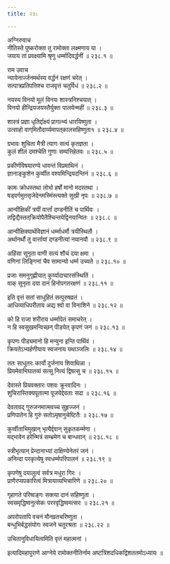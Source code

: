 ```yaml
---
title: २३८

---
```

अग्निरुवाच  
नीतिस्ते पुष्करोक्ता तु रामोक्ता लक्ष्मणाय या ।  
जयाय तां प्रवक्ष्यामि श्रृणु धर्म्मादिवर्द्धनीं ॥ २३८.१ ॥  
  
राम उवाच  
न्यायेनार्ज्जनमर्थस्य वर्द्धनं रक्षणं चरेत् ।  
सत्पात्रप्रतिपत्तिश्च राजवृत्तं चतुर्विधं ॥ २३८.२ ॥  
  
नयस्य विनयो मूलं विनयः शास्त्रनिश्चयात् ।  
विनयो हीन्द्रियजयस्तैर्युक्तः पालयेन्महीं ॥ २३८.३ ॥  
  
शास्त्रं प्रज्ञा धृतिर्द्दाक्ष्यं प्रागल्भ्यं धारयिष्णुता ।  
उत्साहो वाग्‌मितौदार्य्यमापत्‌कालसहिष्णुता१ ॥ २३८.४ ॥  
  
ग्रभावः शुचिता मैत्री त्यागः सत्यं कृतज्ञता ।  
कुलं शीलं दमश्चेति गुणाः सम्पत्तिहेतवः ॥ २३८.५ ॥  
  
प्रकीर्णविषयारण्ये धावन्तं विप्रमाथिनं ।  
ज्ञानाङ्कुशेन कुर्व्वीत वश्यमिन्द्रियदन्तिनं ॥ २३८.६ ॥  
  
कामः क्रोधस्तथा लोभो हर्षो मानो मदस्तथा ।  
षड्‌वर्गमुतसृजेदेनमस्मिंस्त्यक्ते सुखी नृपः ॥ २३८.७ ॥  
  
आन्वीक्षिकीं त्रयीं वार्त्तां दण्डनीतिं च पार्थिवः ।  
तद्विद्यैस्तत्‌क्रियोपैतैश्चिन्तयेद्विनयान्वितः ॥ २३८.८ ॥  
  
आन्वीक्षिक्यार्थविज्ञानं धर्म्माधर्मौ त्रयीस्थितौ ।  
अर्थानर्थौ तु वार्त्तायां दण्डनीत्यां नयानयौ ॥ २३८.९ ॥  
  
अहिंसा सूनृता वाणी सत्यं शौचं दया क्षमा ।  
वणिनां लिङ्गिनां चैव सामान्यो धर्म्म उच्यते ॥ २३८.१० ॥  
  
प्रजाः समनुगृह्णीयात् कुर्य्यादाचारसंस्थितिं ।  
वाक्‌ सूनृता दया दानं हिनोपगतरक्षणं ॥ २३८.११ ॥  
  
इति वृत्तं सतां साधुहितं सत्पुरुषव्रतं ।  
आधिव्याधिपरीताय अद्य श्वो वा विनाशिने ॥ २३८.१२ ॥  
  
को हि राजा शरीराय धर्म्मापेतं समाचरेत् ।  
न हि स्वसुखमन्विच्छन् पीडयेत् कृपणं जनं ॥ २३८.१३ ॥  
  
कृपणः पीड्यमानो हि मन्युना इन्ति पार्थिवं ।  
क्रियतेऽभ्यर्हणीयाय स्वजनाय यथाञ्जलिः ॥ २३८.१४ ॥  
  
ततः साधुतरः कार्यो दुर्जनाय शिवाथिन्ना ।  
प्रियमेवाभिघातव्यं सत्सु नित्यं द्विषत्सु च ॥ २३८.१५ ॥  
  
देवास्ते प्रियवक्तारः पशवः क्रूरवादिनः ।  
शुचिरास्तिक्यपूतात्मा पूजयेद्देवताः सदा ॥ २३८.१६ ॥  
  
देवतावद् गुरुजनमात्मवच्च सुहृज्जनं ।  
प्रणिपातेन हि गुरुं सतोऽमृषानुचेष्टितैः ॥ २३८.१७ ॥  
  
कुर्व्वीताभिमुखान् भृत्यैर्द्दवान् सुकृतकर्म्मणा ।  
मद्‌भावेन हरेन्मित्रं सम्भ्रमेण च बान्धवान् ॥ २३८.१८ ॥  
  
स्त्रीभृत्यान् प्रेन्दानाभ्यां दाक्षिण्येनेतरं जनं ।  
अनिन्दा परकृत्येषु स्वधर्म्मपरिपालनं ॥ २३८.१९ ॥  
  
कृपणेषु दयालुत्वं सर्वत्र मधुरा गिरः ।  
प्राणैरप्यपकारित्वं मित्रायाव्यभिचारिणे ॥ २३८.२० ॥  
  
गृहागते परिष्वङ्गः सक्त्या दानं सहिष्णुता ।  
स्वसमृद्धिष्वनुत्सेकः पररवृद्धिष्वमत्सरः ॥ २३८.२१ ॥  
  
अपरोपतापि वचनं मौनव्रतचरिष्णुता ।  
बन्धुभिर्बद्धसंयोगः स्वजने चतुरश्रता ॥ २३८.२२ ॥  
  
उचितानुविधायित्वमिति वृत्तं महात्मनां ।  
  
इत्यादिमहापुराणे आग्नेये रामोक्तनीतिर्नाम अष्टत्रिंशदधिकद्विशततमोऽध्यायः ॥